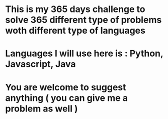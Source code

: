 # This is my 365 days challenge to solve 365 different type of problems woth different type of languages

# Languages I will use here is : Python, Javascript, Java

# You are welcome to suggest anything ( you can give me a problem as well )


